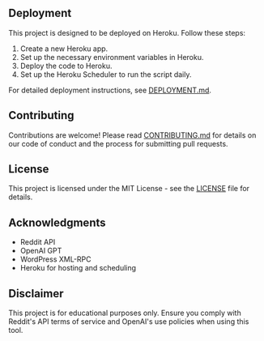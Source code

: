 ## Deployment

This project is designed to be deployed on Heroku. Follow these steps:

1. Create a new Heroku app.
2. Set up the necessary environment variables in Heroku.
3. Deploy the code to Heroku.
4. Set up the Heroku Scheduler to run the script daily.

For detailed deployment instructions, see [DEPLOYMENT.md](DEPLOYMENT.md).

## Contributing

Contributions are welcome! Please read [CONTRIBUTING.md](CONTRIBUTING.md) for details on our code of conduct and the process for submitting pull requests.

## License

This project is licensed under the MIT License - see the [LICENSE](LICENSE) file for details.

## Acknowledgments

- Reddit API
- OpenAI GPT
- WordPress XML-RPC
- Heroku for hosting and scheduling

## Disclaimer

This project is for educational purposes only. Ensure you comply with Reddit's API terms of service and OpenAI's use policies when using this tool.
